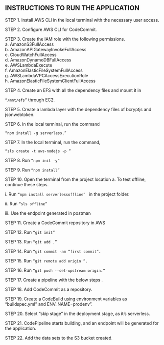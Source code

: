 
##  INSTRUCTIONS TO RUN THE APPLICATION
STEP 1. Install AWS CLI in the local terminal with the necessary user access.


STEP 2. Configure AWS CLI for CodeCommit.


STEP 3. Create the IAM role with the following permissions.  
a. AmazonS3FullAccess  
b. AmazonAPIGatewayInvokeFullAccess  
c. CloudWatchFullAccess  
d. AmazonDynamoDBFullAccess  
e. AWSLambdaExecute  
f. AmazonElasticFileSystemFullAccess  
g. AWSLambdaVPCAccessExecutionRole  
h. AmazonElasticFileSystemClientFullAccess  


STEP 4. Create an EFS with all the dependency files and mount it in 

` “/mnt/efs” ` through EC2.


STEP 5. Create a lambda layer with the dependency files of bcryptjs and jsonwebtoken.


STEP 6. In the local terminal, run the command 

`“npm install -g serverless.”`


STEP 7. In the local terminal, run the command, 

`“sls create -t aws-nodejs -p ”`


STEP 8. Run  `“npm init -y”`


STEP 9. Run  `“npm install”`


STEP 10. Open the terminal from the project location
a. To test offline, continue these steps.

i. Run `“npm install serverlessoffline” ` in the project folder.

ii. Run  `“sls offline”`
 
iii. Use the endpoint generated in postman


STEP 11. Create a CodeCommit repository in AWS


STEP 12. Run `“git init”`


STEP 13. Run `“git add .”`


STEP 14. Run `“git commit -am “first commit”.`


STEP 15. Run `“git remote add origin ”.`


STEP 16. Run `“git push --set-upstream origin.”`


STEP 17. Create a pipeline with the below steps .


STEP 18. Add CodeCommit as a repository.


STEP 19. Create a CodeBuild using environment variables as “buildspec.yml” and ENV_NAME=prodenv”.


STEP 20. Select “skip stage” in the deployment stage, as it’s serverless.


STEP 21. CodePipeline starts building, and an endpoint will be generated for the application.


STEP 22. Add the data sets to the S3 bucket created.